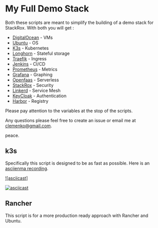 # My Full Demo Stack

Both these scripts are meant to simplify the building of a demo stack for StackRox. With both you will get :

- [DigitalOcean](http://digitalocean.com) - VMs
- [Ubuntu](http://ubuntu.com) - OS
- [K3s](http://k3s.io) - Kubernetes
- [Longhorn](http://longhorn.io) - Stateful storage
- [Traefik](http://traefik.io) - Ingress
- [Jenkins](http://jenkins.io) - CI/CD
- [Prometheus](http://prometheus.io) - Metrics
- [Grafana](http://grafana.com) - Graphing
- [Openfaas](http://openfaas.com) - Serverless
- [StackRox](http://stackrox.com) - Security
- [Linkerd](http://linkerd.io) - Service Mesh
- [KeyCloak](http://keycloak.org) - Authentication
- [Harbor](http://goharbor.io) - Registry

Please pay attention to the variables at the stop of the scripts.

Any questions please feel free to create an issue or email me at clemenko@gmail.com.

peace.

## k3s

Specifically this script is designed to be as fast as possible. Here is an [asciienma recording](https://asciinema.org/a/Gc4euwyDfFpICM3ZQ1jcnlqCG).

[![asciicast]](https://asciinema.org/a/Gc4euwyDfFpICM3ZQ1jcnlqCG)

[![asciicast](https://asciinema.org/a/Gc4euwyDfFpICM3ZQ1jcnlqCG.png)](https://asciinema.org/a/Gc4euwyDfFpICM3ZQ1jcnlqCG)


## Rancher

This script is for a more production ready approach with Rancher and Ubuntu.
